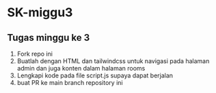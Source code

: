 # SK-miggu3

## Tugas minggu ke 3
1. Fork repo ini
2. Buatlah dengan HTML dan tailwindcss untuk navigasi pada halaman admin dan juga konten dalam halaman rooms
3. Lengkapi kode pada file script.js supaya dapat berjalan
4. buat PR ke main branch repository ini
